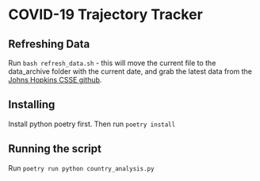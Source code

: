 # COVID-19 Trajectory Tracker

## Refreshing Data
Run `bash refresh_data.sh` - this will move the current file to the data_archive folder with the current date, and grab the latest data from the [Johns Hopkins CSSE github](https://github.com/CSSEGISandData/COVID-19). 

## Installing
Install python poetry first. Then run `poetry install`

## Running the script

Run `poetry run python country_analysis.py`
